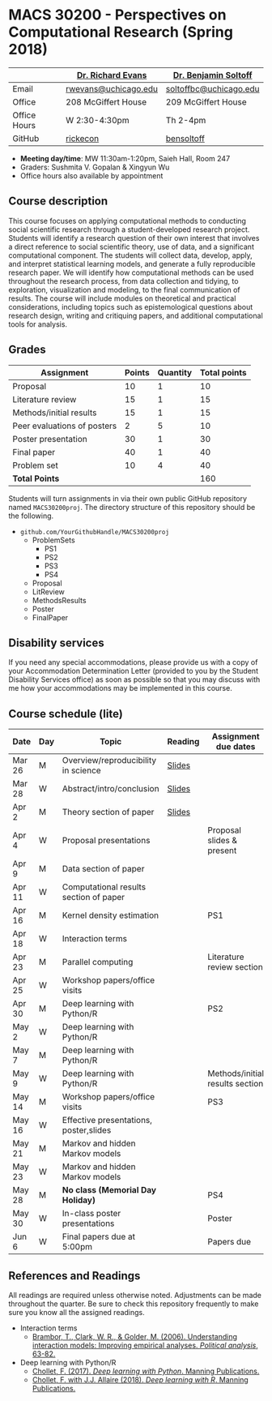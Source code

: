 # MACS 30200 - Perspectives on Computational Research (Spring 2018)

|  | [Dr. Richard Evans](https://sites.google.com/site/rickecon/) | [Dr. Benjamin Soltoff](http://www.bensoltoff.com/) |
|--------------|--------------------------------------------------------------|----------------------------------------------------|
| Email | rwevans@uchicago.edu | soltoffbc@uchicago.edu |
| Office | 208 McGiffert House | 209 McGiffert House |
| Office Hours | W 2:30-4:30pm | Th 2-4pm |
| GitHub | [rickecon](https://github.com/rickecon) | [bensoltoff](https://github.com/bensoltoff) |

* **Meeting day/time**: MW 11:30am-1:20pm, Saieh Hall, Room 247
* Graders: Sushmita V. Gopalan & Xingyun Wu
* Office hours also available by appointment

## Course description

This course focuses on applying computational methods to conducting social scientific research through a student-developed research project. Students will identify a research question of their own interest that involves a direct reference to social scientific theory, use of data, and a significant computational component. The students will collect data, develop, apply, and interpret statistical learning models, and generate a fully reproducible research paper. We will identify how computational methods can be used throughout the research process, from data collection and tidying, to exploration, visualization and modeling, to the final communication of results. The course will include modules on theoretical and practical considerations, including topics such as epistemological questions about research design, writing and critiquing papers, and additional computational tools for analysis.

## Grades

|     Assignment              | Points | Quantity | Total points |
|-----------------------------|--------|----------|--------------|
| Proposal                    |    10  |      1   |        10    |
| Literature review           |    15  |      1   |        15    |
| Methods/initial results     |    15  |      1   |        15    |
| Peer evaluations of posters |     2  |      5   |        10    |
| Poster presentation         |    30  |      1   |        30    |
| Final paper                 |    40  |      1   |        40    |
| Problem set                 |    10  |      4   |        40    |
| **Total Points**            |        |          |       160    |

Students will turn assignments in via their own public GitHub repository named `MACS30200proj`. The directory structure of this repository should be the following.

* `github.com/YourGithubHandle/MACS30200proj`
  * ProblemSets
    * PS1
    * PS2
    * PS3
    * PS4
  * Proposal
  * LitReview
  * MethodsResults
  * Poster
  * FinalPaper


## Disability services

If you need any special accommodations, please provide us with a copy of your Accommodation Determination Letter (provided to you by the Student Disability Services office) as soon as possible so that you may discuss with me how your accommodations may be implemented in this course.


## Course schedule (lite)

| Date | Day | Topic | Reading | Assignment due dates |
|--------|-----|---------------------------|-------------|---------------------------------|
| Mar 26 | M | Overview/reproducibility in science | [Slides](https://github.com/UC-MACSS/persp-research_Spr18/blob/master/slides/fundamentals-slides.html) |  |
| Mar 28 | W | Abstract/intro/conclusion | [Slides](https://github.com/UC-MACSS/persp-research_Spr18/blob/master/slides/IntroAbsConcl_slides.pdf) |  |
| Apr  2 | M | Theory section of paper | [Slides](https://github.com/UC-MACSS/persp-research_Spr18/blob/master/slides/TheorySection_slides.pdf) |  |
| Apr  4 | W | Proposal presentations |  | Proposal slides & present |
| Apr  9 | M | Data section of paper |  |  |
| Apr 11 | W | Computational results section of paper |  |  |
| Apr 16 | M | Kernel density estimation |  | PS1 |
| Apr 18 | W | Interaction terms |  |  |
| Apr 23 | M | Parallel computing |  | Literature review section |
| Apr 25 | W | Workshop papers/office visits |  |  |
| Apr 30 | M | Deep learning with Python/R |  | PS2 |
| May  2 | W | Deep learning with Python/R |  |  |
| May  7 | M | Deep learning with Python/R |  |  |
| May  9 | W | Deep learning with Python/R |  | Methods/initial results section |
| May 14 | M | Workshop papers/office visits |  | PS3 |
| May 16 | W | Effective presentations, poster,slides |  |  |
| May 21 | M | Markov and hidden Markov models |  |  |
| May 23 | W | Markov and hidden Markov models |  |  |
| May 28 | M | **No class (Memorial Day Holiday)** |  | PS4 |
| May 30 | W | In-class poster presentations |  | Poster |
| Jun  6 | W | Final papers due at 5:00pm |  | Papers due |

## References and Readings ##

All readings are required unless otherwise noted. Adjustments can be made throughout the quarter. Be sure to check this repository frequently to make sure you know all the assigned readings.

* Interaction terms
    * [Brambor, T., Clark, W. R., & Golder, M. (2006). Understanding interaction models: Improving empirical analyses. *Political analysis*, 63-82.](http://www.jstor.org.proxy.uchicago.edu/stable/25791835)
* Deep learning with Python/R
    * [Chollet, F. (2017). *Deep learning with Python*. Manning Publications.](https://www.manning.com/books/deep-learning-with-python)
    * [Chollet, F. with J.J. Allaire (2018). *Deep learning with R*. Manning Publications.](https://www.manning.com/books/deep-learning-with-r)
